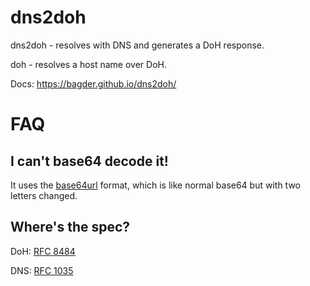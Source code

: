 # dns2doh

dns2doh - resolves with DNS and generates a DoH response.

doh - resolves a host name over DoH.

Docs: https://bagder.github.io/dns2doh/

# FAQ

## I can't base64 decode it!

It uses the [base64url](https://tools.ietf.org/html/rfc4648#section-5) format,
which is like normal base64 but with two letters changed.

## Where's the spec?

DoH: [RFC 8484](https://tools.ietf.org/html/rfc8484)

DNS: [RFC 1035](https://www.ietf.org/rfc/rfc1035.txt)
